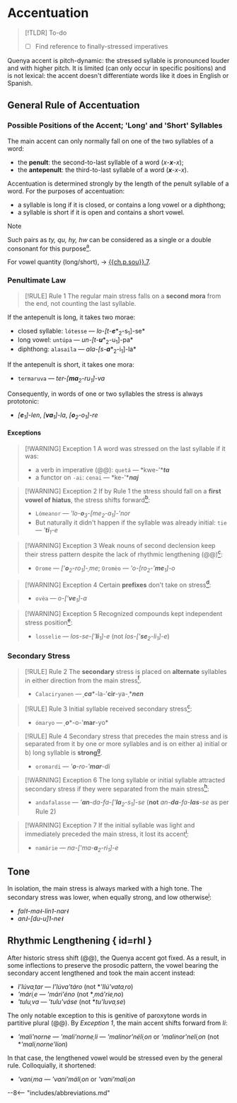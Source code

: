 # Accentuation

>[!TLDR] To-do
>+ [ ] Find reference to finally-stressed imperatives

Quenya accent is pitch-dynamic: the stressed syllable is pronounced louder and with higher pitch. It is limited (can only occur in specific positions) and is not lexical: the accent doesn't differentiate words like it does in English or Spanish.

## General Rule of Accentuation

### Possible Positions of the Accent; 'Long' and 'Short' Syllables

The main accent can only normally fall on one of the two syllables of a word:

+ the **penult**: the second-to-last syllable of a word (*x*-***x***-*x*);
+ the **antepenult**: the third-to-last syllable of a word (***x***-*x*-*x*).

Accentuation is determined strongly by the length of the penult syllable of a word. For the purposes of accentuation:

+ a syllable is long if it is closed, or contains a long vowel or a diphthong;
+ a syllable is short if it is open and contains a short vowel.

>[!NOTE]
>Such pairs as *ty, qu, hy, hw* can be considered as a single or a double consonant for this purpose[<sup>a</sup>](notes/acc/acc_kw.md).

For vowel quantity (long/short), &rarr; [{{ch.p.sou}}.7](sou.md#1.7).

### Penultimate Law

>[!RULE] Rule 1
>The regular main stress falls on a **second mora** from the end, not counting the last syllable.

If the antepenult is long, it takes two morae:

+ closed syllable: `lótesse` — *lo-\[t*-***e****<sub>2</sub>-s<sub>1</sub>\]-se*
+ long vowel: `untúpa` — *un-\[t*-***u****<sub>2</sub>-u<sub>1</sub>\]-pa*
+ diphthong: `alasaila` — *ala-\[s*-***a****<sub>2</sub>-i<sub>1</sub>\]-la*

If the antepenult is short, it takes one mora:

+ `termaruva` — *ter-\[****ma****<sub>2</sub>-ru<sub>1</sub>\]-va*

Consequently, in words of one or two syllables the stress is always prototonic:

+ *\[****e****<sub>1</sub>\]-len*, *\[****va****<sub>1</sub>\]-la*, *\[****o****<sub>2</sub>-o<sub>1</sub>\]-re*

#### Exceptions

>[!WARNING] Exception 1
>A word was stressed on the last syllable if it was:
>
>+ a verb in imperative (@@): `quetá` — *kwe-'****ta***
>+ a functor on `-ai`: `cenai` — *ke-'****naj***

>[!WARNING] Exception 2
>If by Rule 1 the stress should fall on a **first vowel of hiatus**, the stress shifts forward[<sup>b</sup>](notes/acc/acc_e2.md):
>
>+ `Lómeanor` — *'lo-****o****<sub>3</sub>-\[me<sub>2</sub>-a<sub>1</sub>\]-'nor*
>+ But naturally it didn't happen if the syllable was already initial: `tie` — *'****ti****<sub>1</sub>-e*

>[!WARNING] Exception 3
>Weak nouns of second declension keep their stress pattern despite the lack of rhythmic lengthening (@@)[<sup>c</sup>](notes/acc/acc_e3.md):
>
>+ `Orome` — *\['****o****<sub>2</sub>-ro<sub>1</sub>]-ˌme*; `Oromèo` — *'o-\[ro<sub>2</sub>-'****me****<sub>1</sub>\]-o*

>[!WARNING] Exception 4
>Certain **prefixes** don't take on stress[<sup>d</sup>](notes/acc/acc_e4.md):
>
>+ `ovèa` — *o-\['****ve****<sub>1</sub>\]-a*

>[!WARNING] Exception 5
>Recognized compounds kept independent stress position[<sup>e</sup>](notes/acc_acc_e5.md):
>
>+ `losselie` — *los-se-\['****li****<sub>1</sub>\]-e* (not *los-\['****se****<sub>2</sub>-li<sub>1</sub>\]-e*)

### Secondary Stress

>[!RULE] Rule 2
>The **secondary** stress is placed on **alternate** syllables in either direction from the main stress[<sup>f</sup>](notes/acc?acc_r2.md).
>
>+ `Calaciryanen` — *ˌ****ca****-la-'****cir****-ya-ˌ****nen***

>[!RULE]	Rule 3
>Initial syllable received secondary stress[<sup>c</sup>](note/acc/acc_e3.md):
>
>+ `ómaryo` — *ˌ****o****-o-'****mar****-yo*

>[!RULE]	Rule 4
>Secondary stress that precedes the main stress and is separated from it by one or more syllables and is on either a) initial or b) long syllable is **strong**[<sup>g</sup>](notes/acc/acc_r4.md).
>
>+ `oromardi` — *'****o****-ro-'****mar****-di*

>[!WARNING] Exception 6
>The long syllable or initial syllable attracted secondary stress if they were separated from the main stress[<sup>h</sup>](notes/acc/acc_e6.md):
>
>+ `andafalasse` — *'****an****-da-fa-\['****la****<sub>2</sub>-s<sub>1</sub>\]-se* (**not** *an-****da****-fa-****las****-se* as per Rule 2)

>[!WARNING] Exception 7
>If the initial syllable was light and immediately preceded the main stress, it lost its accent[<sup>i</sup>](notes/acc/acc_e7.md):
>
>+ `namárie` — *na-\['ma-****a****<sub>2</sub>-ri<sub>1</sub>\]-e*

## Tone

In isolation, the main stress is always marked with a high tone. The secondary stress was lower, when equally strong, and low otherwise[<sup>j</sup>](notes/acc/acc_tone.md):

+ *fal˦-ma˧-lin˥-nar˧*
+ *an˩-\[du-u\]˥-ne˧*

## Rhythmic Lengthening { id=rhl }

After historic stress shift (@@), the Quenya accent got fixed. As a result, in some inflections to preserve the prosodic pattern, the vowel bearing the secondary accent lengthened and took the main accent instead:

+ *I'lúvaˌtar — I'lúva'táro* (not \**'Ilú'vataˌro*)
+ *'máriˌe — 'mári'éno* (not \**ˌmá'rieˌno*)
+ *'tuluˌva — 'tulu'váse* (not \**tu'luvaˌse*)

The only notable exception to this is genitive of paroxytone words in partitive plural (@@). By *Exception 1*, the main accent shifts forward from *li*:

+ *'mali'norne — 'mali'norneˌli — 'malinor'néliˌon* or *'malinor'neliˌon* (not \**'maliˌnorne'líon*)

In that case, the lengthened vowel would be stressed even by the general rule. Colloquially, it shortened:

+ *'vaniˌma — 'vani'máliˌon* or *'vani'maliˌon*

--8<-- "includes/abbreviations.md"